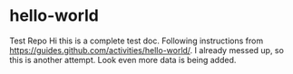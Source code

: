 # hello-world
Test Repo
Hi this is a complete test doc. Following instructions from https://guides.github.com/activities/hello-world/.
 I already messed up, so this is another attempt. 
Look even more data is being added. 
